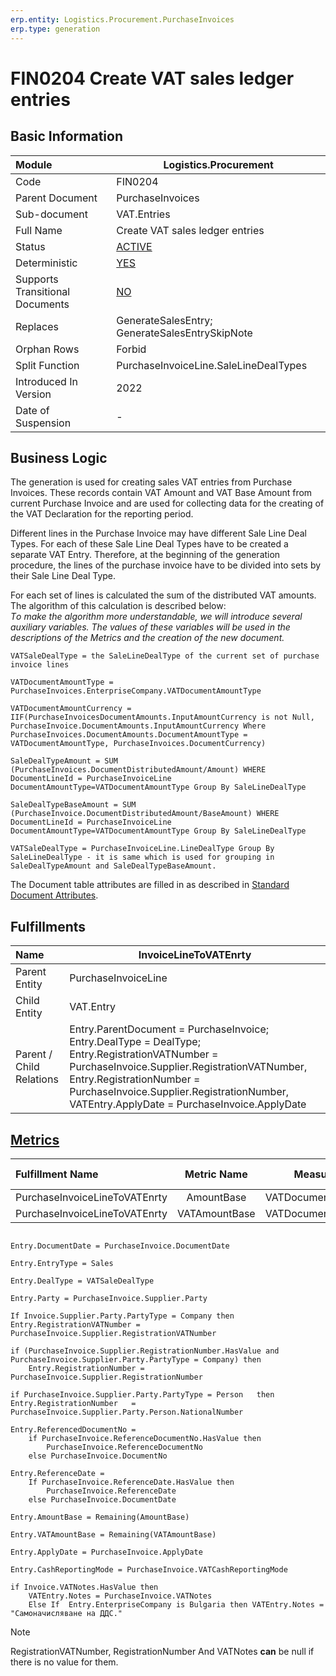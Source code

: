 ```yaml
---
erp.entity: Logistics.Procurement.PurchaseInvoices
erp.type: generation
---
```


# FIN0204 Create VAT sales ledger entries

## Basic Information

| Module                          | Logistics.Procurement                                      |
| :------------------------------ | ---------------------------------------------------------- |
| Code                            | FIN0204                                                    |
| Parent Document                 | PurchaseInvoices                                           |
| Sub-document                    | VAT.Entries                                                |
| Full Name                       | Create VAT sales ledger entries                            |
| Status                          | [ACTIVE](xref:generation-procedures)                       |
| Deterministic                   | [YES](xref:document-generation-and-transitional-documents) |
| Supports Transitional Documents | [NO](xref:document-generation-and-transitional-documents)  |
| Replaces                        | GenerateSalesEntry; GenerateSalesEntrySkipNote             |
| Orphan Rows                     | Forbid                                                     |
| Split Function                  | PurchaseInvoiceLine.SaleLineDealTypes                      |
| Introduced In Version           | 2022                                                       |
| Date of Suspension              | -                                                          |

## Business Logic

The generation is used for creating sales VAT entries from Purchase Invoices. These records contain VAT Amount and VAT Base Amount from current Purchase Invoice and are used for collecting data  for the creating of the VAT Declaration for the reporting period.

Different lines in the Purchase Invoice may have different Sale Line Deal Types. For each of these Sale Line Deal Types have to be created a separate VAT Entry. Therefore, at the beginning of the generation procedure, the lines of the purchase invoice have to be divided into sets by their Sale Line Deal Type. 

For each set of lines is calculated the sum of the distributed VAT amounts. The algorithm of this calculation is described below:
<br/>_Тo make the algorithm more understandable, we will introduce several auxiliary variables. The values of these variables will be used in the descriptions of the Metrics and the creation of the new document._

````
VATSaleDealType = the SaleLineDealType of the current set of purchase invoice lines

VATDocumentAmountType = PurchaseInvoices.EnterpriseCompany.VATDocumentAmountType
 
VATDocumentAmountCurrency = IIF(PurchaseInvoicesDocumentAmounts.InputAmountCurrency is not Null, PurchaseInvoice.DocumentAmounts.InputAmountCurrency Where PurchaseInvoices.DocumentAmounts.DocumentAmountType = VATDocumentAmountType, PurchaseInvoices.DocumentCurrency)

SaleDealTypeAmount = SUM (PurchaseInvoices.DocumentDistributedAmount/Amount) WHERE DocumentLineId = PurchaseInvoiceLine DocumentAmountType=VATDocumentAmountType Group By SaleLineDealType

SaleDealTypeBaseAmount = SUM (PurchaseInvoice.DocumentDistributedAmount/BaseAmount) WHERE DocumentLineId = PurchaseInvoiceLine DocumentAmountType=VATDocumentAmountType Group By SaleLineDealType

VATSaleDealType = PurchaseInvoiceLine.LineDealType Group By SaleLineDealType - it is same which is used for grouping in SaleDealTypeAmount and SaleDealTypeBaseAmount.

````

The Document table attributes are filled in as described in [Standard Document Attributes](../reference/standard-document-attributes.md).

## Fulfillments

| Name                     | InvoiceLineToVATEnrty                                        |
| :----------------------- | ------------------------------------------------------------ |
| Parent Entity            | PurchaseInvoiceLine                                          |
| Child Entity             | VAT.Entry                                                    |
| Parent / Child Relations | Entry.ParentDocument = PurchaseInvoice; Entry.DealType = DealType; Entry.RegistrationVATNumber = PurchaseInvoice.Supplier.RegistrationVATNumber, Entry.RegistrationNumber = PurchaseInvoice.Supplier.RegistrationNumber, VATEntry.ApplyDate = PurchaseInvoice.ApplyDate |

## [Metrics](../reference/metrics.md)

| Fulfillment Name              |  Metric Name  |     Measurement Unit      | Parent Value           | Child Value         | New Record |
| :---------------------------- | :-----------: | :-----------------------: | :--------------------- | :------------------ | :--------- |
| PurchaseInvoiceLineToVATEnrty |  AmountBase   | VATDocumentAmountCurrency | SaleDealTypeBaseAmount | Entry.AmountBase    | YES        |
| PurchaseInvoiceLineToVATEnrty | VATAmountBase | VATDocumentAmountCurrency | SaleDealTypeAmount     | Entry.VATAmountBase | YES        |

````

Entry.DocumentDate = PurchaseInvoice.DocumentDate

Entry.EntryType = Sales

Entry.DealType = VATSaleDealType

Entry.Party = PurchaseInvoice.Supplier.Party

If Invoice.Supplier.Party.PartyType = Company then Entry.RegistrationVATNumber = PurchaseInvoice.Supplier.RegistrationVATNumber

if (PurchaseInvoice.Supplier.RegistrationNumber.HasValue and PurchaseInvoice.Supplier.Party.PartyType = Company) then
    Entry.RegistrationNumber = PurchaseInvoice.Supplier.RegistrationNumber

if PurchaseInvoice.Supplier.Party.PartyType = Person   then Entry.RegistrationNumber   = PurchaseInvoice.Supplier.Party.Person.NationalNumber

Entry.ReferencedDocumentNo = 
    if PurchaseInvoice.ReferenceDocumentNo.HasValue then
        PurchaseInvoice.ReferenceDocumentNo
    else PurchaseInvoice.DocumentNo

Entry.ReferenceDate = 
    If PurchaseInvoice.ReferenceDate.HasValue then
        PurchaseInvoice.ReferenceDate 
    else PurchaseInvoice.DocumentDate

Entry.AmountBase = Remaining(AmountBase)

Entry.VATAmountBase = Remaining(VATAmountBase)

Entry.ApplyDate = PurchaseInvoice.ApplyDate

Entry.CashReportingMode = PurchaseInvoice.VATCashReportingMode

if Invoice.VATNotes.HasValue then
    VATEntry.Notes = PurchaseInvoice.VATNotes
    Else If  Entry.EnterpriseCompany is Bulgaria then VATEntry.Notes = "Самоначисляване на ДДС."

````

> [!NOTE]
> RegistrationVATNumber, RegistrationNumber And VATNotes **can** be null if there is no value for them.
